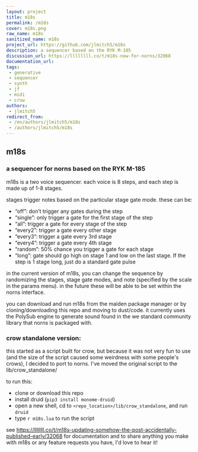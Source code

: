 ```yaml
---
layout: project
title: m18s
permalink: /m18s
cover: m18s.png
raw_name: m18s
sanitized_name: m18s
project_url: https://github.com/jlmitch5/m18s
description: a sequencer based on the RYK M-185
discussion_url: https://llllllll.co/t/m18s-now-for-norns/32068
documentation_url: 
tags:
 - generative
 - sequencer
 - synth
 - jf
 - midi
 - crow
authors:
 - jlmitch5
redirect_from:
 - /en/authors/jlmitch5/m18s
 - /authors/jlmitch5/m18s
---
```

## m18s

### a sequencer for norns based on the RYK M-185

m18s is a two voice sequencer.  each voice is 8 steps, and each step is made up of 1-8 stages.

stages trigger notes based on the particular stage gate mode.  these can be:
- “off”: don’t trigger any gates during the step
- “single”: only trigger a gate for the first stage of the step
- “all”: trigger a gate for every stage of the step
- “every2”: trigger a gate every other stage
- “every3”: trigger a gate every 3rd stage
- “every4”: trigger a gate every 4th stage
- “random”: 50% chance you trigger a gate for each stage
- “long”: gate should go high on stage 1 and low on the last stage. If the step is 1 stage long, just do a standard gate pulse

in the current version of m18s, you can change the sequence by randomizing the stages, stage gate modes, and note (specified by the scale in the params menu).  in the future these will be able to be set within the norns interface.

you can download and run m18s from the maiden package manager or by cloning/downloading this repo and moving to dust/code.  it currently uses the PolySub engine to generate sound found in the we standard community library that norns is packaged with.

### crow standalone version:

this started as a script built for crow, but because it was not very fun to use (and the size of the script caused some weirdness with some people's crows), I decided to port to norns.  I've moved the original script to the lib/crow_standalone/

to run this:
- clone or download this repo
- install druid (`pip3 install monome-druid`)
- open a new shell, cd to `<repo_location>/lib/crow_standalone`, and run `druid` 
- type `r m18s.lua` to run the script

see https://llllllll.co/t/m18s-updating-somehow-the-post-accidentally-published-early/32068 for documentation and to share anything you make with m18s or any feature requests you have, I'd love to hear it!
